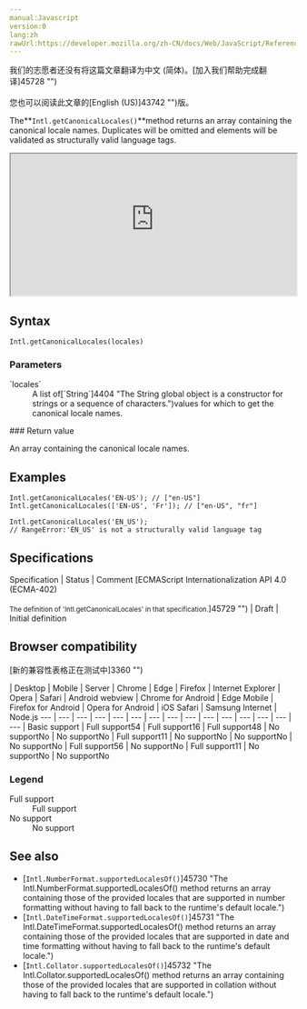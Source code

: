 ```yaml
---
manual:Javascript
version:0
lang:zh
rawUrl:https://developer.mozilla.org/zh-CN/docs/Web/JavaScript/Reference/Global_Objects/Intl/getCanonicalLocales
---
```




<bdi>我们的志愿者还没有将这篇文章翻译为<bdi>中文 (简体)</bdi>。[加入我们帮助完成翻译]45728 "")<br></br>您也可以阅读此文章的[English (US)]43742 "")版。</bdi>






The**`Intl.getCanonicalLocales()`**method returns an array containing the canonical locale names. Duplicates will be omitted and elements will be validated as structurally valid language tags.

<iframe src='https://interactive-examples.mdn.mozilla.net/pages/js/intl-getcanonicallocales.html' width='100%' height='250'></iframe>

## Syntax<a name="Syntax"></a>

```
Intl.getCanonicalLocales(locales)
```

### Parameters<a name="Parameters"></a>
<dl><dt id=''>`locales`</dt><dd>A list of[`String`]4404 "The String global object is a constructor for strings or a sequence of characters.")values for which to get the canonical locale names.</dd></dl>
### Return value<a name="Return_value"></a>


An array containing the canonical locale names.


## Examples<a name="Examples"></a>

```
Intl.getCanonicalLocales('EN-US'); // ["en-US"]
Intl.getCanonicalLocales(['EN-US', 'Fr']); // ["en-US", "fr"]

Intl.getCanonicalLocales('EN_US'); 
// RangeError:'EN_US' is not a structurally valid language tag
```

## Specifications<a name="Specifications"></a>

Specification | Status | Comment 
[ECMAScript Internationalization API 4.0 (ECMA-402)<br></br><small>The definition of &#39;Intl.getCanonicalLocales&#39; in that specification.</small>]45729 "") | Draft | Initial definition 


## Browser compatibility<a name="Browser_compatibility"></a>
[新的兼容性表格正在测试中<i></i>]3360 "")

 | <abbr>Desktop<i></i></abbr> | <abbr>Mobile<i></i></abbr> | <abbr>Server<i></i></abbr> 
 | <abbr>Chrome<i></i></abbr> | <abbr>Edge<i></i></abbr> | <abbr>Firefox<i></i></abbr> | <abbr>Internet Explorer<i></i></abbr> | <abbr>Opera<i></i></abbr> | <abbr>Safari<i></i></abbr> | <abbr>Android webview<i></i></abbr> | <abbr>Chrome for Android<i></i></abbr> | <abbr>Edge Mobile<i></i></abbr> | <abbr>Firefox for Android<i></i></abbr> | <abbr>Opera for Android<i></i></abbr> | <abbr>iOS Safari<i></i></abbr> | <abbr>Samsung Internet<i></i></abbr> | <abbr>Node.js<i></i></abbr> 
 ---  |  ---  |  ---  |  ---  |  ---  |  ---  |  ---  |  ---  |  ---  |  ---  |  ---  |  ---  |  ---  |  ---  |  ---  | 
Basic support | <abbr>Full support</abbr>54 | <abbr>Full support</abbr>16 | <abbr>Full support</abbr>48 | <abbr>No support</abbr>No | <abbr>No support</abbr>No | <abbr>Full support</abbr>11 | <abbr>No support</abbr>No | <abbr>No support</abbr>No | <abbr>No support</abbr>No | <abbr>Full support</abbr>56 | <abbr>No support</abbr>No | <abbr>Full support</abbr>11 | <abbr>No support</abbr>No | <abbr>No support</abbr>No 


### Legend<a name="Legend"></a>
<dl><dt id=''><abbr>Full support</abbr></dt><dd>Full support</dd><dt id=''><abbr>No support</abbr></dt><dd>No support</dd></dl>


## See also<a name="See_also"></a>

* [`Intl.NumberFormat.supportedLocalesOf()`]45730 "The Intl.NumberFormat.supportedLocalesOf() method returns an array containing those of the provided locales that are supported in number formatting without having to fall back to the runtime's default locale.")
* [`Intl.DateTimeFormat.supportedLocalesOf()`]45731 "The Intl.DateTimeFormat.supportedLocalesOf() method returns an array containing those of the provided locales that are supported in date and time formatting without having to fall back to the runtime's default locale.")
* [`Intl.Collator.supportedLocalesOf()`]45732 "The Intl.Collator.supportedLocalesOf() method returns an array containing those of the provided locales that are supported in collation without having to fall back to the runtime's default locale.")



